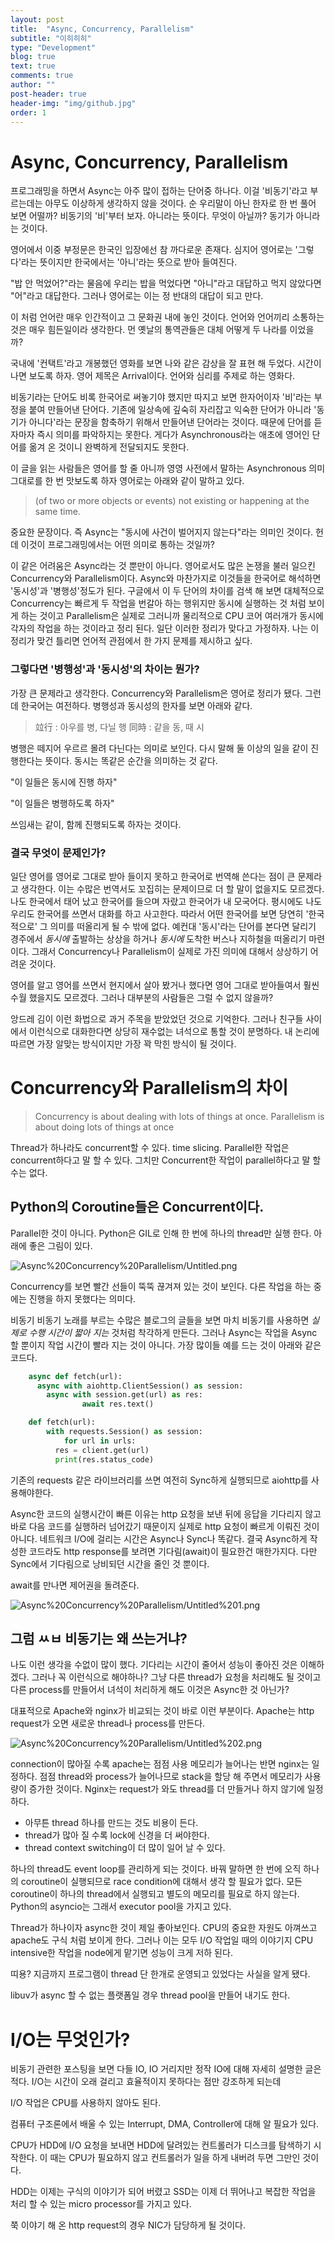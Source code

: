 ```yaml
---
layout: post
title:  "Async, Concurrency, Parallelism"
subtitle: "이히히히"
type: "Development"
blog: true
text: true
comments: true
author: ""
post-header: true
header-img: "img/github.jpg"
order: 1
---
```


# Async, Concurrency, Parallelism

프로그래밍을 하면서 Async는 아주 많이 접하는 단어중 하나다. 이걸 '비동기'라고 부르는데는 아무도 이상하게 생각하지 않을 것이다. 순 우리말이 아닌 한자로 한 번 풀어 보면 어떨까? 비동기의 '비'부터 보자. 아니라는 뜻이다. 무엇이 아닐까? 동기가 아니라는 것이다. 

영어에서 이중 부정문은 한국인 입장에선 참 까다로운 존재다. 심지어 영어로는 '그렇다'라는 뜻이지만 한국에서는 '아니'라는 뜻으로 받아 들여진다. 

"밥 안 먹었어?"라는 물음에 우리는 밥을 먹었다면 "아니"라고 대답하고 먹지 않았다면 "어"라고 대답한다. 그러나 영어로는 이는 정 반대의 대답이 되고 만다.

이 처럼 언어란 매우 인간적이고 그 문화권 내에 놓인 것이다. 언어와 언어끼리 소통하는 것은 매우 힘든일이라 생각한다. 먼 옛날의 통역관들은 대체 어떻게 두 나라를 이었을까?

국내에 '컨택트'라고 개봉했던 영화를 보면 나와 같은 감상을 잘 표현 해 두었다. 시간이 나면 보도록 하자. 영어 제목은 Arrival이다. 언어와 심리를 주제로 하는 영화다.

비동기라는 단어도 비록 한국어로 써놓기야 했지만 따지고 보면 한자어이자 '비'라는 부정을 붙여 만들어낸 단어다. 기존에 일상속에 깊숙히 자리잡고 익숙한 단어가 아니라 '동기가 아니다'라는 문장을 함축하기 위해서 만들어낸 단어라는 것이다. 때문에 단어를 듣자마자 즉시 의미를 파악하지는 못한다. 게다가 Asynchronous라는 애초에 영어인 단어를 옮겨 온 것이니 완벽하게 전달되지도 못한다.

이 글을 읽는 사람들은 영어를 할 줄 아니까 영영 사전에서 말하는 Asynchronous 의미 그대로를 한 번 맛보도록 하자 영어로는 아래와 같이 말하고 있다.

> (of two or more objects or events) not existing or happening at the same time.

중요한 문장이다. 즉 Async는 "동시에 사건이 벌어지지 않는다"라는 의미인 것이다. 헌데 이것이 프로그래밍에서는 어떤 의미로 통하는 것일까? 

이 같은 어려움은 Async라는 것 뿐만이 아니다. 영어로서도 많은 논쟁을 불러 일으킨 Concurrency와 Parallelism이다. Async와 마찬가지로 이것들을 한국어로 해석하면 '동시성'과 '병행성'정도가 된다. 구글에서 이 두 단어의 차이를 검색 해 보면 대체적으로 Concurrency는 빠르게 두 작업을 번갈아 하는 행위지만 동시에 실행하는 것 처럼 보이게 하는 것이고 Parallelism은 실제로 그러니까 물리적으로 CPU 코어 여러개가 동시에 각자의 작업을 하는 것이라고 정리 된다. 일단 이러한 정리가 맞다고 가정하자. 나는 이 정리가 맞건 틀리면 언어적 관점에서 한 가지 문제를 제시하고 싶다. 

### 그렇다면 '병행성'과 '동시성'의 차이는 뭔가?

가장 큰 문제라고 생각한다. Concurrency와 Parallelism은 영어로 정리가 됐다. 그런데 한국어는 여전하다. 병행성과 동시성의 한자를 보면 아래와 같다.

> 竝行 : 아우를 병, 다닐 행 同時 : 같을 동, 때 시

병행은 떼지어 우르르 몰려 다닌다는 의미로 보인다. 다시 말해 둘 이상의 일을 같이 진행한다는 뜻이다. 동시는 똑같은 순간을 의미하는 것 같다. 

"이 일들은 동시에 진행 하자"

"이 일들은 병행하도록 하자"

쓰임새는 같이, 함께 진행되도록 하자는 것이다. 

### 결국 무엇이 문제인가?

일단 영어를 영어로 그대로 받아 들이지 못하고 한국어로 번역해 쓴다는 점이 큰 문제라고 생각한다. 이는 수많은 번역서도 꼬집히는 문제이므로 더 할 말이 없을지도 모르겠다. 나도 한국에서 태어 났고 한국어를 들으며 자랐고 한국어가 내 모국어다. 평시에도 나도 우리도 한국어를 쓰면서 대화를 하고 사고한다. 따라서 어떤 한국어를 보면 당연히 '한국적으로' 그 의미를 떠올리게 될 수 밖에 없다. 예컨대 '동시'라는 단어를 본다면 달리기 경주에서 *동시에* 출발하는 상상을 하거나 *동시에* 도착한 버스나 지하철을 떠올리기 마련이다. 그래서 Concurrency나 Parallelism이 실제로 가진 의미에 대해서 상상하기 어려운 것이다. 

영어를 알고 영어를 쓰면서 현지에서 살아 봤거나 했다면 영어 그대로 받아들여서 훨씬 수월 했을지도 모르겠다. 그러나 대부분의 사람들은 그럴 수 없지 않을까?

앙드레 김이 이런 화법으로 과거 주목을 받았었던 것으로 기억한다. 그러나 친구들 사이에서 이런식으로 대화한다면 상당히 재수없는 녀석으로 통할 것이 분명하다. 내 논리에 따르면 가장 알맞는 방식이지만 가장 꽉 막힌 방식이 될 것이다.

# Concurrency와 Parallelism의 차이

> Concurrency is about dealing with lots of things at once. Parallelism is about doing lots of things at once

Thread가 하나라도 concurrent할 수 있다. time slicing. Parallel한 작업은 concurrent하다고 말 할 수 있다. 그치만 Concurrent한 작업이 parallel하다고 말 할 수는 없다.

## Python의 Coroutine들은 Concurrent이다.

Parallel한 것이 아니다. Python은 GIL로 인해 한 번에 하나의 thread만 실행 한다. 아래에 좋은 그림이 있다.

![Async%20Concurrency%20Parallelism/Untitled.png](Async%20Concurrency%20Parallelism/Untitled.png)

Concurrency를 보면 빨간 선들이 뚝뚝 끊겨져 있는 것이 보인다. 다른 작업을 하는 중에는 진행을 하지 못했다는 의미다.

비동기 비동기 노래를 부르는 수많은 블로그의 글들을 보면 마치 비동기를 사용하면 *실제로 수행 시간이 짧아 지는* 것처럼 착각하게 만든다. 그러나 Async는 작업을 Async 할 뿐이지 작업 시간이 빨라 지는 것이 아니다. 가장 많이들 예를 드는 것이 아래와 같은 코드다.

``` python
    async def fetch(url):
      async with aiohttp.ClientSession() as session:
        async with session.get(url) as res:
    			await res.text()

    def fetch(url):
    	with requests.Session() as session:
    		for url in urls:
          res = client.get(url)
          print(res.status_code)
```

기존의 requests 같은 라이브러리를 쓰면 여전히 Sync하게 실행되므로 aiohttp를 사용해야한다.

Async한 코드의 실행시간이 빠른 이유는 http 요청을 보낸 뒤에 응답을 기다리지 않고 바로 다음 코드를 실행하러 넘어갔기 때문이지 실제로 http 요청이 빠르게 이뤄진 것이 아니다. 네트워크 I/O에 걸리는 시간은 Async나 Sync나 똑같다. 결국 Async하게 작성한 코드라도 http response를 보려면 기다림(await)이 필요한건 매한가지다. 다만 Sync에서 기다림으로 낭비되던 시간을 줄인 것 뿐이다.

await를 만나면 제어권을 돌려준다.

![Async%20Concurrency%20Parallelism/Untitled%201.png](Async%20Concurrency%20Parallelism/Untitled%201.png)

## 그럼 ㅆㅂ 비동기는 왜 쓰는거냐?

나도 이런 생각을 수없이 많이 했다. 기다리는 시간이 줄어서 성능이 좋아진 것은 이해하겠다. 그러나 꼭 이런식으로 해야하나? 그냥 다른 thread가 요청을 처리해도 될 것이고 다른 process를 만들어서 녀석이 처리하게 해도 이것은 Async한 것 아닌가? 

대표적으로 Apache와 nginx가 비교되는 것이 바로 이런 부분이다. Apache는 http request가 오면 새로운 thread나 process를 만든다. 

![Async%20Concurrency%20Parallelism/Untitled%202.png](Async%20Concurrency%20Parallelism/Untitled%202.png)

connection이 많아질 수록 apache는 점점 사용 메모리가 늘어나는 반면 nginx는 일정하다. 점점 thread와 process가 늘어나므로 stack을 할당 해 주면서 메모리가 사용량이 증가한 것이다. Nginx는 request가 와도 thread를 더 만들거나 하지 않기에 일정하다.

- 아무튼 thread 하나를 만드는 것도 비용이 든다.
- thread가 많아 질 수록 lock에 신경을 더 써야한다.
- thread context switching이 더 많이 일어 날 수 있다.

하나의 thread도 event loop를 관리하게 되는 것이다. 바꿔 말하면 한 번에 오직 하나의 coroutine이 실행되므로 race condition에 대해서 생각 할 필요가 없다. 모든 coroutine이 하나의 thread에서 실행되고 별도의 메모리를 필요로 하지 않는다. Python의 asyncio는 그래서 executor pool을 가지고 있다. 

Thread가 하나이자 async한 것이 제일 좋아보인다. CPU의 중요한 자원도 아껴쓰고 apache도 구식 처럼 보이게 한다. 그러나 이는 모두 I/O 작업일 때의 이야기지 CPU intensive한 작업을 node에게 맡기면 성능이 크게 저하 된다. 

띠용? 지금까지 프로그램이 thread 단 한개로 운영되고 있었다는 사실을 알게 됐다. 

libuv가 async 할 수 없는 플랫폼일 경우 thread pool을 만들어 내기도 한다.

# I/O는 무엇인가?

비동기 관련한 포스팅을 보면 다들 IO, IO 거리지만 정작 IO에 대해 자세히 설명한 글은 적다. I/O는 시간이 오래 걸리고 효율적이지 못하다는 점만 강조하게 되는데 

I/O 작업은 CPU를 사용하지 않아도 된다.

컴퓨터 구조론에서 배울 수 있는 Interrupt, DMA, Controller에 대해 알 필요가 있다.

CPU가 HDD에 I/O 요청을 보내면 HDD에 달려있는 컨트롤러가 디스크를 탐색하기 시작한다. 이 때는 CPU가 필요하지 않고 컨트롤러가 일을 하게 내버려 두면 그만인 것이다. 

HDD는 이제는 구식의 이야기가 되어 버렸고 SSD는 이제 더 뛰어나고 복잡한 작업을 처리 할 수 있는 micro processor를 가지고 있다. 

쭉 이야기 해 온 http request의 경우 NIC가 담당하게 될 것이다.
